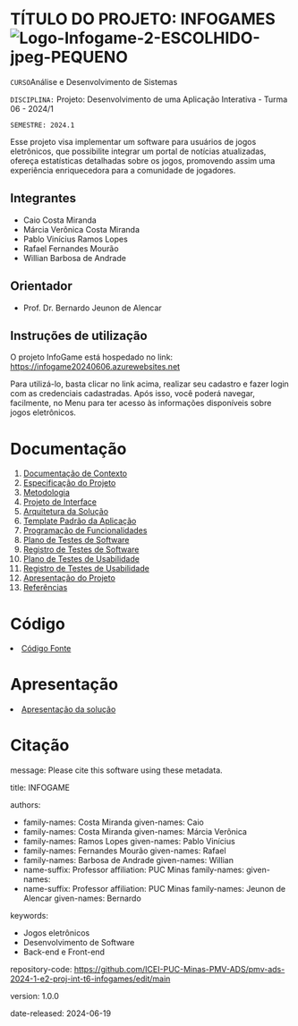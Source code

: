 
# TÍTULO DO PROJETO: INFOGAMES  ![Logo-Infogame-2-ESCOLHIDO-jpeg-PEQUENO](https://github.com/ICEI-PUC-Minas-PMV-ADS/pmv-ads-2024-1-e2-proj-int-t6-infogames/assets/145228139/1a977cb9-9f52-4338-b29f-befc2a48522f)

`CURSO`Análise e Desenvolvimento de Sistemas

`DISCIPLINA:` Projeto: Desenvolvimento de uma Aplicação Interativa - Turma 06 - 2024/1

`SEMESTRE: 2024.1`

Esse projeto visa implementar um software para usuários de jogos eletrônicos, que possibilite integrar um portal de notícias atualizadas, ofereça estatísticas detalhadas sobre os jogos, promovendo assim uma experiência enriquecedora para a comunidade de jogadores. 

## Integrantes

* Caio Costa Miranda
* Márcia Verônica Costa Miranda
* Pablo Vinícius Ramos Lopes
* Rafael Fernandes Mourão
* Willian Barbosa de Andrade

## Orientador

* Prof. Dr. Bernardo Jeunon de Alencar

## Instruções de utilização

O projeto InfoGame está hospedado no link: https://infogame20240606.azurewebsites.net

Para utilizá-lo, basta clicar no link acima, realizar seu cadastro e fazer login com as credenciais cadastradas. Após isso, você poderá navegar, facilmente, no Menu para ter acesso às informações disponíveis sobre jogos eletrônicos.


# Documentação

<ol>
<li><a href="docs/01-Documentação de Contexto.md"> Documentação de Contexto</a></li>
<li><a href="docs/02-Especificação do Projeto.md"> Especificação do Projeto</a></li>
<li><a href="docs/03-Metodologia.md"> Metodologia</a></li>
<li><a href="docs/04-Projeto de Interface.md"> Projeto de Interface</a></li>
<li><a href="docs/05-Arquitetura da Solução.md"> Arquitetura da Solução</a></li>
<li><a href="docs/06-Template Padrão da Aplicação.md"> Template Padrão da Aplicação</a></li>
<li><a href="docs/07-Programação de Funcionalidades.md"> Programação de Funcionalidades</a></li>
<li><a href="docs/08-Plano de Testes de Software.md"> Plano de Testes de Software</a></li>
<li><a href="docs/09-Registro de Testes de Software.md"> Registro de Testes de Software</a></li>
<li><a href="docs/10-Plano de Testes de Usabilidade.md"> Plano de Testes de Usabilidade</a></li>
<li><a href="docs/11-Registro de Testes de Usabilidade.md"> Registro de Testes de Usabilidade</a></li>
<li><a href="docs/12-Apresentação do Projeto.md"> Apresentação do Projeto</a></li>
<li><a href="docs/13-Referências.md"> Referências</a></li>
</ol>

# Código

<li><a href="src/README.md"> Código Fonte</a></li>

# Apresentação

<li><a href="presentation/README.md"> Apresentação da solução</a></li>

# Citação

message: Please cite this software using these metadata.

title: INFOGAME

authors:
  - family-names: Costa Miranda
    given-names: Caio
  - family-names: Costa Miranda
    given-names: Márcia Verônica
  - family-names: Ramos Lopes
    given-names: Pablo Vinícius
  - family-names: Fernandes Mourão
    given-names: Rafael
  - family-names: Barbosa de Andrade
    given-names: Willian
  - name-suffix: Professor
    affiliation: PUC Minas
    family-names: 
    given-names: 
  - name-suffix: Professor
    affiliation: PUC Minas
    family-names: Jeunon de Alencar
    given-names: Bernardo

keywords:
  - Jogos eletrônicos
  - Desenvolvimento de Software
  - Back-end e Front-end

repository-code: https://github.com/ICEI-PUC-Minas-PMV-ADS/pmv-ads-2024-1-e2-proj-int-t6-infogames/edit/main

version: 1.0.0

date-released: 2024-06-19

